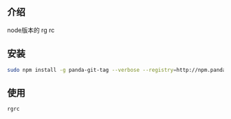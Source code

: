 ## 介绍
node版本的 rg rc

## 安装 

```bash
sudo npm install -g panda-git-tag --verbose --registry=http://npm.pandatv.com
```

## 使用
`rgrc`